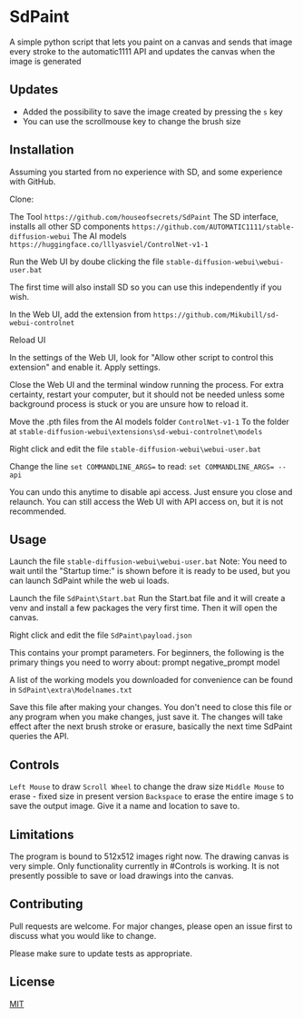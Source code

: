# SdPaint
A simple python script that lets you paint on a canvas and sends that image every stroke to the automatic1111 API and updates the canvas when the image is generated

## Updates

- Added the possibility to save the image created by pressing the ```s``` key
- You can use the scrollmouse key to change the brush size

## Installation

Assuming you started from no experience with SD, and some experience with GitHub.

Clone:

The Tool
```https://github.com/houseofsecrets/SdPaint```
The SD interface, installs all other SD components
```https://github.com/AUTOMATIC1111/stable-diffusion-webui```
The AI models
```https://huggingface.co/lllyasviel/ControlNet-v1-1```

Run the Web UI by doube clicking the file 
```stable-diffusion-webui\webui-user.bat```

The first time will also install SD so you can use this independently if you wish.

In the Web UI, add the extension from
```https://github.com/Mikubill/sd-webui-controlnet```

Reload UI

In the settings of the Web UI, look for "Allow other script to control this extension" and enable it. Apply settings.

Close the Web UI and the terminal window running the process. For extra certainty, restart your computer, but it should not be needed unless some background process is stuck or you are unsure how to reload it.

Move the .pth files from the AI models folder
```ControlNet-v1-1```
To the folder at
```stable-diffusion-webui\extensions\sd-webui-controlnet\models```

Right click and edit the file 
```stable-diffusion-webui\webui-user.bat```

Change the line
```set COMMANDLINE_ARGS=```
to read:
```set COMMANDLINE_ARGS= --api```

You can undo this anytime to disable api access. Just ensure you close and relaunch. You can still access the Web UI with API access on, but it is not recommended.

## Usage

Launch the file 
```stable-diffusion-webui\webui-user.bat```
Note: You need to wait until the "Startup time:" is shown before it is ready to be used, but you can launch SdPaint while the web ui loads.

Launch the file
```SdPaint\Start.bat```
Run the Start.bat file and it will create a venv and install a few packages the very first time. Then it will open the canvas.

Right click and edit the file
```SdPaint\payload.json```

This contains your prompt parameters. For beginners, the following is the primary things you need to worry about:
  prompt
  negative_prompt
  model

A list of the working models you downloaded for convenience can be found in
```SdPaint\extra\Modelnames.txt```

Save this file after making your changes. You don't need to close this file or any program when you make changes, just save it. The changes will take effect after the next brush stroke or erasure, basically the next time SdPaint queries the API.

## Controls

```Left Mouse``` to draw
```Scroll Wheel``` to change the draw size
```Middle Mouse``` to erase - fixed size in present version
```Backspace``` to erase the entire image
```S``` to save the output image. Give it a name and location to save to.

## Limitations

The program is bound to 512x512 images right now. 
The drawing canvas is very simple. Only functionality currently in #Controls is working.
It is not presently possible to save or load drawings into the canvas.

## Contributing

Pull requests are welcome. For major changes, please open an issue first
to discuss what you would like to change.

Please make sure to update tests as appropriate.

## License

[MIT](https://choosealicense.com/licenses/mit/)
